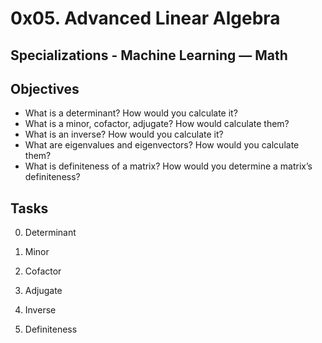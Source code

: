 # 0x05. Advanced Linear Algebra
## Specializations - Machine Learning ― Math
## Objectives
* What is a determinant? How would you calculate it?
* What is a minor, cofactor, adjugate? How would calculate them?
* What is an inverse? How would you calculate it?
* What are eigenvalues and eigenvectors? How would you calculate them?
* What is definiteness of a matrix? How would you determine a matrix’s definiteness?

## Tasks
0. Determinant

1. Minor

2. Cofactor

3. Adjugate

4. Inverse

5. Definiteness
